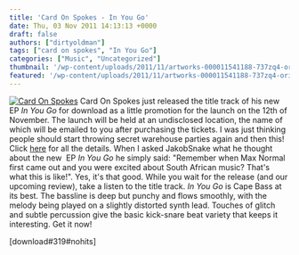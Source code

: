 ```yaml
---
title: 'Card On Spokes - In You Go'
date: Thu, 03 Nov 2011 14:13:13 +0000
draft: false
authors: ["dirtyoldman"]
tags: ["card on spokes", "In You Go"]
categories: ["Music", "Uncategorized"]
thumbnail: '/wp-content/uploads/2011/11/artworks-000011541188-737zq4-original-150x150.jpg'
featured: '/wp-content/uploads/2011/11/artworks-000011541188-737zq4-original-304x190.jpg'
---
```


[![](/wp-content/uploads/2011/11/artworks-000011541188-737zq4-original.jpg "Card On Spokes")](/2011/11/03/card-on-spokes-in-you-go/artworks-000011541188-737zq4-original/) Card On Spokes just released the title track of his new EP _In You Go_ for download as a little promotion for the launch on the 12th of November. The launch will be held at an undisclosed location, the name of which will be emailed to you after purchasing the tickets. I was just thinking people should start throwing secret warehouse parties again and then this! Click [here](http://www.facebook.com/event.php?eid=121810391260914) for all the details. When I asked JakobSnake what he thought about the new  EP _In You Go_ he simply said: "Remember when Max Normal first came out and you were excited about South African music? That's what this is like!". Yes, it's that good. While you wait for the release (and our upcoming review), take a listen to the title track. _In You Go_ is Cape Bass at its best. The bassline is deep but punchy and flows smoothly, with the melody being played on a slightly distorted synth lead. Touches of glitch and subtle percussion give the basic kick-snare beat variety that keeps it interesting. Get it now!

\[download#319#nohits\]



